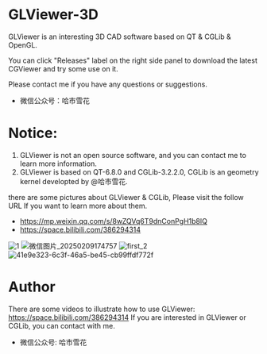 # GLViewer-3D
GLViewer is an interesting 3D CAD software based on QT &amp; CGLib &amp; OpenGL.

You can click "Releases" label on the right side panel to download the latest CGViewer and try some use on it.

Please contact me if you have any questions or suggestions.

* 微信公众号：哈市雪花

# Notice:
1. GLViewer is not an open source software, and you can contact me to learn more information.
2. GLViewer is based on QT-6.8.0 and CGLib-3.2.2.0, CGLib is an geometry kernel developted by @哈市雪花.

there are some pictures about GLViewer & CGLib, Please visit the follow URL If you want to learn more about them.
* https://mp.weixin.qq.com/s/8wZQVq6T9dnConPgH1b8lQ
* https://space.bilibili.com/386294314

![1](https://github.com/user-attachments/assets/16a45634-f0b0-4257-9f10-0ae0dc4242a5)
![微信图片_20250209174757](https://github.com/user-attachments/assets/333bebd6-9112-4ae5-9051-9a35e3420350)
![first_2](https://github.com/user-attachments/assets/c4548a9d-8146-4405-9570-a20d790a86c8)
![41e9e323-6c3f-46a5-be45-cb99ffdf772f](https://github.com/user-attachments/assets/dd6e5623-4167-4bff-8df2-361b9115d685)

# Author
There are some videos to illustrate how to use GLViewer: https://space.bilibili.com/386294314
If you are interested in GLViewer or CGLib, you can contact with me.

* 微信公众号: 哈市雪花
